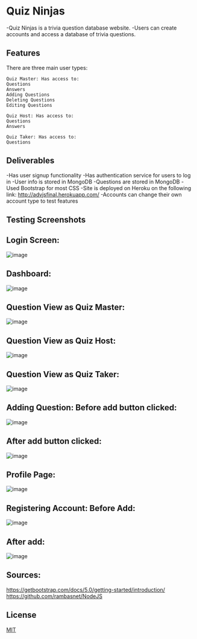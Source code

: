 # Quiz Ninjas

-Quiz Ninjas is a trivia question database website.
-Users can create accounts and access a database of trivia questions.

## Features

There are three main user types:
```
Quiz Master: Has access to:
Questions
Answers
Adding Questions
Deleting Questions
Editing Questions
```
```
Quiz Host: Has access to:
Questions
Answers
```
```
Quiz Taker: Has access to:
Questions
```
## Deliverables
-Has user signup functionality
-Has authentication service for users to log in
-User info is stored in MongoDB
-Questions are stored in MongoDB
-Used Bootstrap for most CSS
-Site is deployed on Heroku on the following link: http://advjsfinal.herokuapp.com/
-Accounts can change their own account type to test features

## Testing Screenshots
## Login Screen:
![image](https://user-images.githubusercontent.com/77998718/118460180-aea22900-b6b9-11eb-9ef3-1002304c596f.png)

## Dashboard:
![image](https://user-images.githubusercontent.com/77998718/118461815-4a806480-b6bb-11eb-8dc5-a385a22b5a09.png)


## Question View as Quiz Master:
![image](https://user-images.githubusercontent.com/77998718/118460522-0476d100-b6ba-11eb-8414-88f45cda2a13.png)

## Question View as Quiz Host:
![image](https://user-images.githubusercontent.com/77998718/118460769-3f790480-b6ba-11eb-843f-4118d287757c.png)

## Question View as Quiz Taker:
![image](https://user-images.githubusercontent.com/77998718/118460893-5881b580-b6ba-11eb-97f3-cc338884da7b.png)

## Adding Question: Before add button clicked:
![image](https://user-images.githubusercontent.com/77998718/118462403-e0b48a80-b6bb-11eb-90a7-a89f0ef1bf88.png)

## After add button clicked:
![image](https://user-images.githubusercontent.com/77998718/118461323-cded8600-b6ba-11eb-9ea0-8c8f72f5e8f0.png)

## Profile Page:
![image](https://user-images.githubusercontent.com/77998718/118461598-1147f480-b6bb-11eb-993d-bfed0c5447bc.png)

## Registering Account: Before Add:
![image](https://user-images.githubusercontent.com/77998718/118462665-28d3ad00-b6bc-11eb-830c-612ec08b857f.png)

## After add:
![image](https://user-images.githubusercontent.com/77998718/118462734-3be67d00-b6bc-11eb-84f7-634e50d929f1.png)

## Sources:
https://getbootstrap.com/docs/5.0/getting-started/introduction/
https://github.com/rambasnet/NodeJS

## License
[MIT](https://choosealicense.com/licenses/mit/)
